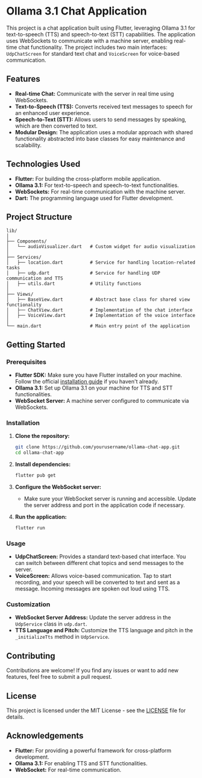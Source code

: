 
# Ollama 3.1 Chat Application

This project is a chat application built using Flutter, leveraging Ollama 3.1 for text-to-speech (TTS) and speech-to-text (STT) capabilities. The application uses WebSockets to communicate with a machine server, enabling real-time chat functionality. The project includes two main interfaces: `UdpChatScreen` for standard text chat and `VoiceScreen` for voice-based communication.

## Features

- **Real-time Chat:** Communicate with the server in real time using WebSockets.
- **Text-to-Speech (TTS):** Converts received text messages to speech for an enhanced user experience.
- **Speech-to-Text (STT):** Allows users to send messages by speaking, which are then converted to text.
- **Modular Design:** The application uses a modular approach with shared functionality abstracted into base classes for easy maintenance and scalability.

## Technologies Used

- **Flutter:** For building the cross-platform mobile application.
- **Ollama 3.1:** For text-to-speech and speech-to-text functionalities.
- **WebSockets:** For real-time communication with the machine server.
- **Dart:** The programming language used for Flutter development.

## Project Structure

```
lib/
│
├── Components/
│   └── audioVisualizer.dart   # Custom widget for audio visualization
│
├── Services/
│   ├── location.dart          # Service for handling location-related tasks
│   ├── udp.dart               # Service for handling UDP communication and TTS
│   ├── utils.dart             # Utility functions
│
├── Views/
│   ├── BaseView.dart          # Abstract base class for shared view functionality
│   ├── ChatView.dart          # Implementation of the chat interface
│   ├── VoiceView.dart         # Implementation of the voice interface
│
└── main.dart                  # Main entry point of the application
```

## Getting Started

### Prerequisites

- **Flutter SDK:** Make sure you have Flutter installed on your machine. Follow the official [installation guide](https://flutter.dev/docs/get-started/install) if you haven't already.
- **Ollama 3.1:** Set up Ollama 3.1 on your machine for TTS and STT functionalities.
- **WebSocket Server:** A machine server configured to communicate via WebSockets.

### Installation

1. **Clone the repository:**

   ```bash
   git clone https://github.com/yourusername/ollama-chat-app.git
   cd ollama-chat-app
   ```

2. **Install dependencies:**

   ```bash
   flutter pub get
   ```

3. **Configure the WebSocket server:**

   - Make sure your WebSocket server is running and accessible. Update the server address and port in the application code if necessary.

4. **Run the application:**

   ```bash
   flutter run
   ```

### Usage

- **UdpChatScreen:** Provides a standard text-based chat interface. You can switch between different chat topics and send messages to the server.
- **VoiceScreen:** Allows voice-based communication. Tap to start recording, and your speech will be converted to text and sent as a message. Incoming messages are spoken out loud using TTS.

### Customization

- **WebSocket Server Address:** Update the server address in the `UdpService` class in `udp.dart`.
- **TTS Language and Pitch:** Customize the TTS language and pitch in the `_initializeTts` method in `UdpService`.

## Contributing

Contributions are welcome! If you find any issues or want to add new features, feel free to submit a pull request.

## License

This project is licensed under the MIT License - see the [LICENSE](LICENSE) file for details.

## Acknowledgements

- **Flutter:** For providing a powerful framework for cross-platform development.
- **Ollama 3.1:** For enabling TTS and STT functionalities.
- **WebSocket:** For real-time communication.
